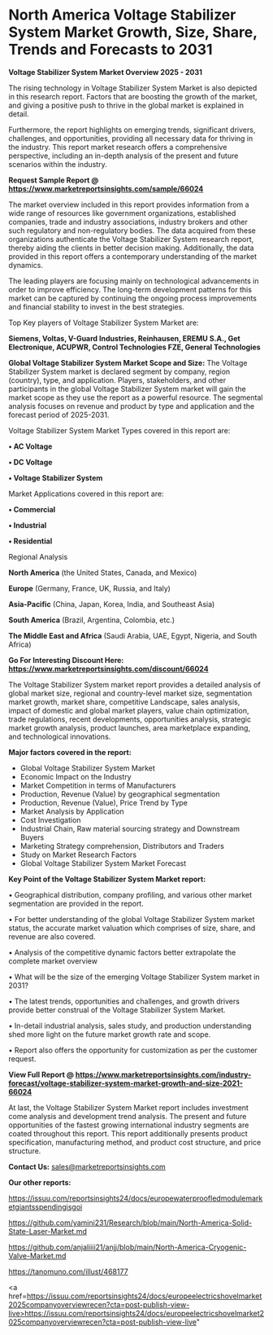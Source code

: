 # North America Voltage Stabilizer System Market Growth, Size, Share, Trends and Forecasts to 2031

<Strong> Voltage Stabilizer System Market Overview 2025 - 2031</strong>

The rising technology in Voltage Stabilizer System Market is also depicted in this research report. Factors that are boosting the growth of the market, and giving a positive push to thrive in the global market is explained in detail.

Furthermore, the report highlights on emerging trends, significant drivers, challenges, and opportunities, providing all necessary data for thriving in the industry. This report market research offers a comprehensive perspective, including an in-depth analysis of the present and future scenarios within the industry.

<strong>Request Sample Report @ <a href=https://www.marketreportsinsights.com/sample/66024>https://www.marketreportsinsights.com/sample/66024</a></strong>

The market overview included in this report provides information from a wide range of resources like government organizations, established companies, trade and industry associations, industry brokers and other such regulatory and non-regulatory bodies. The data acquired from these organizations authenticate the Voltage Stabilizer System research report, thereby aiding the clients in better decision making. Additionally, the data provided in this report offers a contemporary understanding of the market dynamics.

The leading players are focusing mainly on technological advancements in order to improve efficiency. The long-term development patterns for this market can be captured by continuing the ongoing process improvements and financial stability to invest in the best strategies.

Top Key players of Voltage Stabilizer System Market are:

<strong>Siemens, Voltas, V-Guard Industries, Reinhausen, EREMU S.A., Get Electronique, ACUPWR, Control Technologies FZE, General Technologies</strong>

<strong><b>Global Voltage Stabilizer System Market Scope and Size:</b></strong>
The Voltage Stabilizer System market is declared segment by company, region (country), type, and application. Players, stakeholders, and other participants in the global Voltage Stabilizer System market will gain the market scope as they use the report as a powerful resource. The segmental analysis focuses on revenue and product by type and application and the forecast period of 2025-2031.

Voltage Stabilizer System Market Types covered in this report are:

<strong>• AC Voltage

• DC Voltage

• Voltage Stabilizer System</strong>

Market Applications covered in this report are:

<strong>• Commercial

• Industrial

• Residential</strong> 

Regional Analysis

<strong>North America</strong> (the United States, Canada, and Mexico)

<strong>Europe</strong> (Germany, France, UK, Russia, and Italy)

<strong>Asia-Pacific</strong> (China, Japan, Korea, India, and Southeast Asia)

<strong>South America</strong> (Brazil, Argentina, Colombia, etc.)

<strong>The Middle East and Africa</strong> (Saudi Arabia, UAE, Egypt, Nigeria, and South Africa)

<strong>Go For Interesting Discount Here: <a href=https://www.marketreportsinsights.com/discount/66024>https://www.marketreportsinsights.com/discount/66024</a></strong>

The Voltage Stabilizer System market report provides a detailed analysis of global market size, regional and country-level market size, segmentation market growth, market share, competitive Landscape, sales analysis, impact of domestic and global market players, value chain optimization, trade regulations, recent developments, opportunities analysis, strategic market growth analysis, product launches, area marketplace expanding, and technological innovations.

<strong><b>Major factors covered in the report:</b></strong>
<ul>
  <li>Global Voltage Stabilizer System Market </li>
  <li>Economic Impact on the Industry</li>
  <li>Market Competition in terms of Manufacturers</li>
  <li>Production, Revenue (Value) by geographical segmentation</li>
  <li>Production, Revenue (Value), Price Trend by Type</li>
  <li>Market Analysis by Application</li>
  <li>Cost Investigation</li>
  <li>Industrial Chain, Raw material sourcing strategy and Downstream Buyers</li>
  <li>Marketing Strategy comprehension, Distributors and Traders</li>
  <li>Study on Market Research Factors</li>
  <li>Global Voltage Stabilizer System Market Forecast</li>
</ul>

<strong><b>Key Point of the Voltage Stabilizer System Market report:</b></strong>

• Geographical distribution, company profiling, and various other market segmentation are provided in the report.

• For better understanding of the global Voltage Stabilizer System market status, the accurate market valuation which comprises of size, share, and revenue are also covered.

• Analysis of the competitive dynamic factors better extrapolate the complete market overview

• What will be the size of the emerging Voltage Stabilizer System market in 2031?

• The latest trends, opportunities and challenges, and growth drivers provide better construal of the Voltage Stabilizer System Market.

• In-detail industrial analysis, sales study, and production understanding shed more light on the future market growth rate and scope.

• Report also offers the opportunity for customization as per the customer request.

<strong><b>View Full Report @ <a href=https://www.marketreportsinsights.com/industry-forecast/voltage-stabilizer-system-market-growth-and-size-2021-66024>https://www.marketreportsinsights.com/industry-forecast/voltage-stabilizer-system-market-growth-and-size-2021-66024</a></b></strong>


At last, the Voltage Stabilizer System Market report includes investment come analysis and development trend analysis. The present and future opportunities of the fastest growing international industry segments are coated throughout this report. This report additionally presents product specification, manufacturing method, and product cost structure, and price structure.

<strong>Contact Us:</strong>
sales@marketreportsinsights.com

<strong>Our other reports:</strong>

<a href=https://issuu.com/reportsinsights24/docs/europewaterproofledmodulemarketgiantsspendingisgoi>https://issuu.com/reportsinsights24/docs/europewaterproofledmodulemarketgiantsspendingisgoi</a>

<a href=https://github.com/yamini231/Research/blob/main/North-America-Solid-State-Laser-Market.md>https://github.com/yamini231/Research/blob/main/North-America-Solid-State-Laser-Market.md</a>

<a href=https://github.com/anjaliiii21/anjj/blob/main/North-America-Cryogenic-Valve-Market.md>https://github.com/anjaliiii21/anjj/blob/main/North-America-Cryogenic-Valve-Market.md</a>

<a href=https://tanomuno.com/illust/468177>https://tanomuno.com/illust/468177</a>

<a href=https://issuu.com/reportsinsights24/docs/europeelectricshovelmarket2025companyoverviewrecen?cta=post-publish-view-live>https://issuu.com/reportsinsights24/docs/europeelectricshovelmarket2025companyoverviewrecen?cta=post-publish-view-live</a>"
